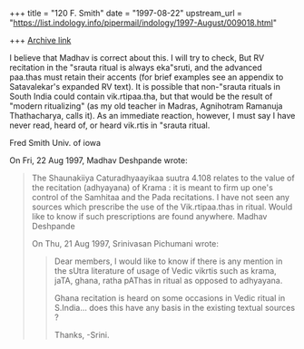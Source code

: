 +++
title = "120 F. Smith"
date = "1997-08-22"
upstream_url = "https://list.indology.info/pipermail/indology/1997-August/009018.html"

+++
[Archive link](https://list.indology.info/pipermail/indology/1997-August/009018.html)

I believe that Madhav is correct about this. I will try to check, But RV
recitation in the "srauta ritual is always eka"sruti, and the advanced
paa.thas must retain their accents (for brief examples see an 
appendix to Satavalekar's expanded RV text). It is possible that
non-"srauta rituals in South India could contain vik.rtipaa.tha, but that
would be the result of "modern ritualizing" (as my old teacher in Madras,
Agnihotram Ramanuja Thathacharya, calls it). As an immediate reaction,
however, I must say I have never read, heard of, or heard vik.rtis in
"srauta ritual.

Fred Smith
Univ. of iowa

On Fri, 22 Aug 1997, Madhav Deshpande wrote:

> The Shaunakiiya Caturadhyaayikaa suutra 4.108 relates to the value of the
> recitation (adhyayana) of Krama :  it is meant to firm up one's control of
> the Samhitaa and the Pada recitations.  I have not seen any sources which
> prescribe the use of the Vik.rtipaa.thas in ritual.  Would like to know if
> such prescriptions are found anywhere.
> 		Madhav Deshpande
> 
> On Thu, 21 Aug 1997, Srinivasan Pichumani wrote:
> 
> > 
> > Dear members, I would like to know if there is any
> > mention in the sUtra literature of usage of Vedic 
> > vikrtis such as krama, jaTA, ghana, ratha pAThas
> > in ritual as opposed to adhyayana.
> > 
> > Ghana recitation is heard on some occasions in
> > Vedic ritual in S.India... does this have any 
> > basis in the existing textual sources ? 
> > 
> > Thanks,
> > -Srini.
> > 
> > 
> 
> 





